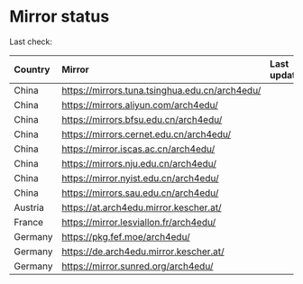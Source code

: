 <script src="./time.js"></script>
# Mirror status
Last check: <script type="text/javascript">localize(1728109743.974054);</script>

|Country|Mirror|Last update|
|:------|:-----|:----------|
|China|https://mirrors.tuna.tsinghua.edu.cn/arch4edu/|<script type="text/javascript">localize(1728067386);</script>|
|China|https://mirrors.aliyun.com/arch4edu/|<script type="text/javascript">localize(1728067386);</script>|
|China|https://mirrors.bfsu.edu.cn/arch4edu/|<script type="text/javascript">localize(1728067386);</script>|
|China|https://mirrors.cernet.edu.cn/arch4edu/|<script type="text/javascript">localize(1728067386);</script>|
|China|https://mirror.iscas.ac.cn/arch4edu/|<script type="text/javascript">localize(1728067386);</script>|
|China|https://mirrors.nju.edu.cn/arch4edu/|<script type="text/javascript">localize(1728067386);</script>|
|China|https://mirror.nyist.edu.cn/arch4edu/|<script type="text/javascript">localize(1728067386);</script>|
|China|https://mirrors.sau.edu.cn/arch4edu/|<script type="text/javascript">localize(1728067386);</script>|
|Austria|https://at.arch4edu.mirror.kescher.at/|<script type="text/javascript">localize(1728067386);</script>|
|France|https://mirror.lesviallon.fr/arch4edu/|<script type="text/javascript">localize(1728067386);</script>|
|Germany|https://pkg.fef.moe/arch4edu/|<script type="text/javascript">localize(1728067386);</script>|
|Germany|https://de.arch4edu.mirror.kescher.at/|<script type="text/javascript">localize(1728067386);</script>|
|Germany|https://mirror.sunred.org/arch4edu/|<script type="text/javascript">localize(1728067386);</script>|

<script src="./tablefilter/tablefilter.js"></script>
<script src="./table.js"></script>